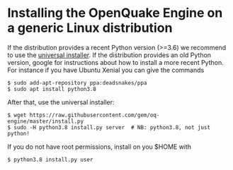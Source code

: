 # Installing the OpenQuake Engine on a generic Linux distribution

If the distribution provides a recent Python version (>=3.6) we recommend to use the [universal installer](universal.md).
If the distribution provides an old Python version, google for instructions about how to install a more recent Python.
For instance if you have Ubuntu Xenial you can give the commands
```
$ sudo add-apt-repository ppa:deadsnakes/ppa
$ sudo apt install python3.8
```
After that, use the universal installer:
```
$ wget https://raw.githubusercontent.com/gem/oq-engine/master/install.py
$ sudo -H python3.8 install.py server  # NB: python3.8, not just python!
```
If you do not have root permissions, install on you $HOME with
```
$ python3.8 install.py user
```
